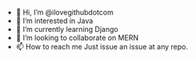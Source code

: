 - 👋 Hi, I’m @ilovegithubdotcom
- 👀 I’m interested in Java
- 🌱 I’m currently learning Django
- 💞️ I’m looking to collaborate on MERN
- 📫 How to reach me Just issue an issue at any repo.

<!---
ilovegithubdotcom/ilovegithubdotcom is a ✨ special ✨ repository because its `README.md` (this file) appears on your GitHub profile.
You can click the Preview link to take a look at your changes.
--->
